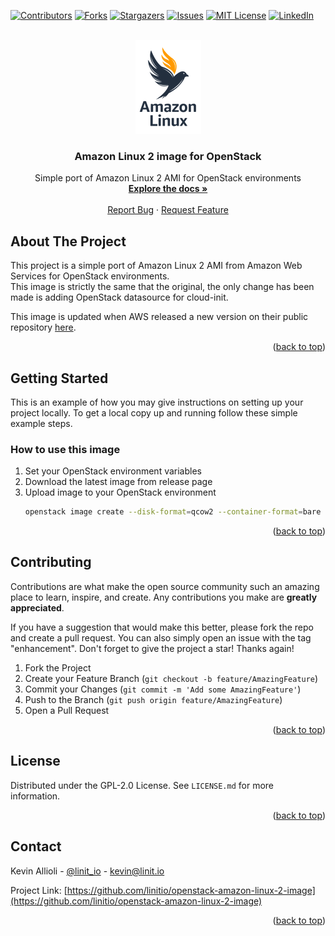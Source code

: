<div id="top"></div>

<!-- PROJECT SHIELDS -->
[![Contributors][contributors-shield]][contributors-url]
[![Forks][forks-shield]][forks-url]
[![Stargazers][stars-shield]][stars-url]
[![Issues][issues-shield]][issues-url]
[![MIT License][license-shield]][license-url]
[![LinkedIn][linkedin-shield]][linkedin-url]


<!-- PROJECT LOGO -->
<br />
<div align="center">
  <a href="https://github.com/linitio/openstack-amazon-linux-2-image">
    <img src="images/logo.png" alt="Logo" width="105" height="150">
  </a>

<h3 align="center">Amazon Linux 2 image for OpenStack</h3>

  <p align="center">
    Simple port of Amazon Linux 2 AMI for OpenStack environments
    <br />
    <a href="https://github.com/linitio/openstack-amazon-linux-2-image"><strong>Explore the docs »</strong></a>
    <br />
    <br />
    <a href="https://github.com/linitio/openstack-amazon-linux-2-image/issues">Report Bug</a>
    ·
    <a href="https://github.com/linitio/openstack-amazon-linux-2-image/issues">Request Feature</a>
  </p>
</div>

<!-- ABOUT THE PROJECT -->
## About The Project

This project is a simple port of Amazon Linux 2 AMI from Amazon Web Services  for OpenStack environments.  
This image is strictly the same that the original, the only change has been made is adding OpenStack datasource for cloud-init.  

This image is updated when AWS released a new version on their public repository [here](https://cdn.amazonlinux.com/os-images/latest/ "AWZ Images Repository").


<p align="right">(<a href="#top">back to top</a>)</p>

<!-- GETTING STARTED -->
## Getting Started

This is an example of how you may give instructions on setting up your project locally.
To get a local copy up and running follow these simple example steps.

### How to use this image

1. Set your OpenStack environment variables
2. Download the latest image from release page
3. Upload image to your OpenStack environment
   ```sh
   openstack image create --disk-format=qcow2 --container-format=bare --min-disk 25 --file amzn2-kvm-2.0.20220606.1-x86_64.xfs.gpt.qcow2  'Amazon Linux 2'
   ```

<p align="right">(<a href="#top">back to top</a>)</p>

<!-- CONTRIBUTING -->
## Contributing

Contributions are what make the open source community such an amazing place to learn, inspire, and create. Any contributions you make are **greatly appreciated**.

If you have a suggestion that would make this better, please fork the repo and create a pull request. You can also simply open an issue with the tag "enhancement".
Don't forget to give the project a star! Thanks again!

1. Fork the Project
2. Create your Feature Branch (`git checkout -b feature/AmazingFeature`)
3. Commit your Changes (`git commit -m 'Add some AmazingFeature'`)
4. Push to the Branch (`git push origin feature/AmazingFeature`)
5. Open a Pull Request

<p align="right">(<a href="#top">back to top</a>)</p>



<!-- LICENSE -->
## License

Distributed under the GPL-2.0 License. See `LICENSE.md` for more information.

<p align="right">(<a href="#top">back to top</a>)</p>



<!-- CONTACT -->
## Contact

Kevin Allioli - [@linit_io](https://twitter.com/linit_io) - kevin@linit.io

Project Link: [https://github.com/linitio/openstack-amazon-linux-2-image](https://github.com/linitio/openstack-amazon-linux-2-image)

<p align="right">(<a href="#top">back to top</a>)</p>


<!-- MARKDOWN LINKS & IMAGES -->
<!-- https://www.markdownguide.org/basic-syntax/#reference-style-links -->
[contributors-shield]: https://img.shields.io/github/contributors/linitio/openstack-amazon-linux-2-image.svg?style=for-the-badge
[contributors-url]: https://github.com/linitio/openstack-amazon-linux-2-image/graphs/contributors
[forks-shield]: https://img.shields.io/github/forks/linitio/openstack-amazon-linux-2-image.svg?style=for-the-badge
[forks-url]: https://github.com/linitio/openstack-amazon-linux-2-image/network/members
[stars-shield]: https://img.shields.io/github/stars/linitio/openstack-amazon-linux-2-image.svg?style=for-the-badge
[stars-url]: https://github.com/linitio/openstack-amazon-linux-2-image/stargazers
[issues-shield]: https://img.shields.io/github/issues/linitio/openstack-amazon-linux-2-image.svg?style=for-the-badge
[issues-url]: https://github.com/linitio/openstack-amazon-linux-2-image/issues
[license-shield]: https://img.shields.io/github/license/linitio/openstack-amazon-linux-2-image.svg?style=for-the-badge
[license-url]: https://github.com/linitio/openstack-amazon-linux-2-image/blob/master/LICENSE.txt
[linkedin-shield]: https://img.shields.io/badge/-LinkedIn-black.svg?style=for-the-badge&logo=linkedin&colorB=555
[linkedin-url]: https://linkedin.com/in/kevinallioli

